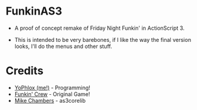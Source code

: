 # FunkinAS3

* A proof of concept remake of Friday Night Funkin' in ActionScript 3.

* This is intended to be very barebones, if I like the way the final version looks, I'll do the menus and other stuff.

# Credits

* [YoPhlox (me!)](https://github.com/YoPhlox) - Programming!
* [Funkin' Crew](https://github.com/FunkinCrew) - Original Game!
* [Mike Chambers](https://github.com/mikechambers) - as3corelib
